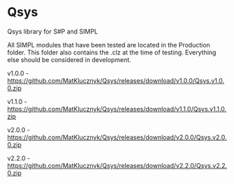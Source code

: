 # Qsys
Qsys library for S#P and SIMPL

All SIMPL modules that have been tested are located in the Production folder. This folder also contains the .clz at the time of testing. Everything else should be considered in development.


v1.0.0 - https://github.com/MatKlucznyk/Qsys/releases/download/v1.0.0/Qsys.v1.0.0.zip

v1.1.0 - https://github.com/MatKlucznyk/Qsys/releases/download/v1.1.0/Qsys.v1.1.0.zip

v2.0.0 - https://github.com/MatKlucznyk/Qsys/releases/download/v2.0.0/Qsys.v2.0.0.zip

v2.2.0 - https://github.com/MatKlucznyk/Qsys/releases/download/v2.2.0/Qsys.v2.2.0.zip
